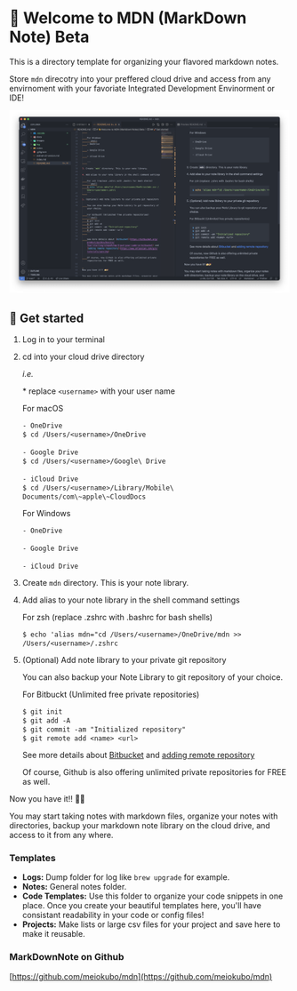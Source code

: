 # 👋 Welcome to MDN (MarkDown Note) Beta

This is a directory template for organizing your flavored markdown notes.

Store `mdn` direcotry into your preffered cloud drive and access from any envirnoment with your favoriate Integrated Development Envinorment or IDE!

![MDN with Visual Studio Code](images/mdn.png)

## 🚀 Get started

1. Log in to your terminal
2. cd into your cloud drive directory

	*i.e.*

	\* replace `<username>` with your user name

	For macOS
	```shell
	- OneDrive
	$ cd /Users/<username>/OneDrive

	- Google Drive
	$ cd /Users/<username>/Google\ Drive

	- iCloud Drive
	$ cd /Users/<username>/Library/Mobile\ Documents/com\~apple\~CloudDocs
	```

	For Windows
	```shell
	- OneDrive

	- Google Drive

	- iCloud Drive

	```

3. Create `mdn` directory. This is your note library.

4. Add alias to your note library in the shell command settings

	For zsh (replace .zshrc with .bashrc for bash shells)
	```shell
	$ echo 'alias mdn="cd /Users/<username>/OneDrive/mdn >> /Users/<username>/.zshrc
	```

5. (Optional) Add note library to your private git repository

	You can also backup your Note Library to git repository of your choice.

	For Bitbuckt (Unlimited free private repositories)
	```shell
	$ git init
	$ git add -A
	$ git commit -am "Initialized repository"
	$ git remote add <name> <url>
	```

	See more details about [Bitbucket](https://bitbucket.org/product/guides/basics/four-starting-steps#step-1-put-your-code-in-bitbucket) and [adding remote repository](https://www.atlassian.com/git/tutorials/syncing)

	Of course, Github is also offering unlimited private repositories for FREE as well.


Now you have it!! 🍰🎉

You may start taking notes with markdown files, organize your notes with directories, backup your markdown note library on the cloud drive, and access to it from any where.

### Templates
- __Logs:__
Dump folder for log like `brew upgrade` for example.
- __Notes:__
General notes folder.
- __Code Templates:__
Use this folder to organize your code snippets in one place. Once you create your beautiful templates here, you'll have consistant readability in your code or config files!
- __Projects:__
Make lists or large csv files for your project and save here to make it reusable. 

### MarkDownNote on Github
[https://github.com/meiokubo/mdn](https://github.com/meiokubo/mdn)
